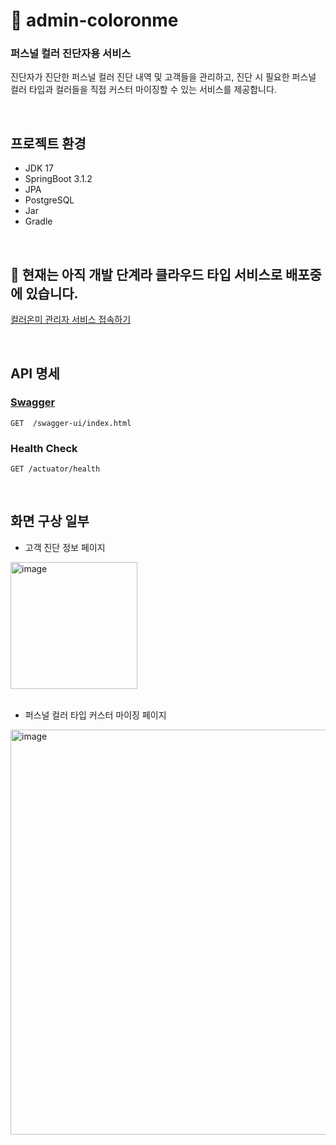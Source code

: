 # 🎨 admin-coloronme
### 퍼스널 컬러 진단자용 서비스 
진단자가 진단한 퍼스널 컬러 진단 내역 및 고객들을 관리하고, 진단 시 필요한 퍼스널 컬러 타입과 컬러들을 직접 커스터 마이징할 수 있는 서비스를 제공합니다.

<br>

## 프로젝트 환경
- JDK 17
- SpringBoot 3.1.2
- JPA
- PostgreSQL
- Jar
- Gradle

<br>

## 🚚 현재는 아직 개발 단계라 클라우드 타입 서비스로 배포중에 있습니다.
[컬러온미 관리자 서비스 접속하기](https://coloronme-coloronme-admin.vercel.app/)

<br>

## API 명세
### [Swagger](https://port-0-admin-coloronme-staging-am952nlsmt6rh8.sel5.cloudtype.app/swagger-ui/index.html)
```
GET  /swagger-ui/index.html
```
### Health Check
```
GET /actuator/health
```

<br>

## 화면 구상 일부

- 고객 진단 정보 페이지

<img width="203" alt="image" src="https://github.com/user-attachments/assets/9020314d-2871-4910-88d9-0eac862e4c72">


<br>
<br>

- 퍼스널 컬러 타입 커스터 마이징 페이지

<img width="648" alt="image" src="https://github.com/user-attachments/assets/bd4fe3a2-64d8-47de-9943-fd29c5de559b">


